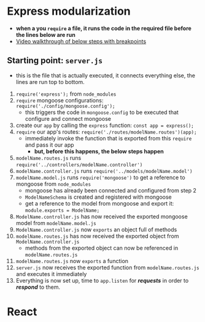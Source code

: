 # Express modularization
- **when a you `require` a file, it runs the code in the required file before the lines below are run**
- [Video walkthrough of below steps with breakpoints](https://youtu.be/0z1y5RpR7WQ)

## Starting point: `server.js`
- this is the file that is actually executed, it connects everything else, the lines are run top to bottom.
1. `require('express');` from `node_modules`
2. `require` mongoose configurations: `require('./config/mongoose.config');` 
    - this triggers the code in `mongoose.config` to be executed that configure and connect mongoose
3. create our `app` by calling the `express` function: `const app = express();`
4. `require` our app's routes: `require('./routes/modelName.routes')(app);`
    - immediately invoke the function that is exported from this `require` and pass it our app
      - **but, before this happens, the below steps happen**
5. `modelName.routes.js` runs `require('../controllers/modelName.controller')`
6. `modelName.controller.js` runs `require('../models/modelName.model')`
7. `modelName.model.js` runs `require('mongoose')` to get a reference to mongoose from `node_modules`
    - mongoose has already been connected and configured from step 2
    - `ModelNameSchema` is created and registered with mongoose
    - get a reference to the model from mongoose and export it: `module.exports = ModelName;`
8. `ModelName.controller.js` has now received the exported mongoose model from `modelName.model.js`
9. `ModelName.controller.js` now `exports` an object full of methods
10. `modelName.routes.js` has now received the exported object from `ModelName.controller.js`
    - methods from the exported object can now be referenced in `modelName.routes.js`
11. `modelName.routes.js` now `exports` a function
12. `server.js` now receives the exported function from `modelName.routes.js` and executes it immediately
13. Everything is now set up, time to `app.listen` for ***requests*** in order to ***respond*** to them.

# React